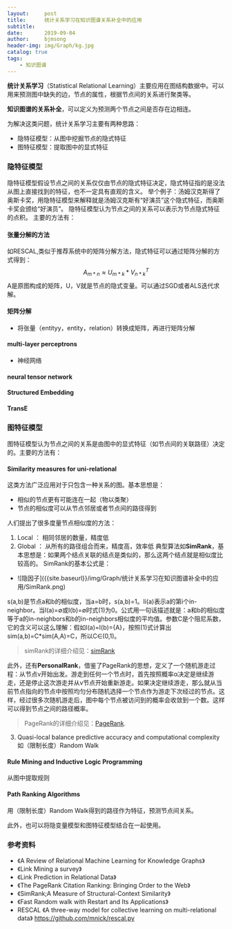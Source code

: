 ```yaml
---
layout:     post
title:      统计关系学习在知识图谱关系补全中的应用
subtitle:   
date:       2019-09-04
author:     bjmsong
header-img: img/Graph/kg.jpg
catalog: true
tags:
    - 知识图谱
---
```

**统计关系学习**（Statistical Relational Learning）主要应用在图结构数据中。可以用来预测图中缺失的边，节点的属性，根据节点间的关系进行聚类等。

**知识图谱的关系补全**，可以定义为预测两个节点之间是否存在边相连。

为解决这类问题，统计关系学习主要有两种思路：
* 隐特征模型：从图中挖掘节点的隐式特征
* 图特征模型：提取图中的显式特征

### 隐特征模型
隐特征模型假设节点之间的关系仅仅由节点的隐式特征决定，隐式特征指的是没法从图上直接找到的特征，也不一定具有直观的含义。
举个例子：汤姆汉克斯得了奥斯卡奖，用隐特征模型来解释就是汤姆汉克斯有“好演员”这个隐式特征，而奥斯卡奖会颁给“好演员”。
隐特征模型认为节点之间的关系可以表示为节点隐式特征的点积。
主要的方法有：
#### 张量分解的方法
如RESCAL,类似于推荐系统中的矩阵分解方法，隐式特征可以通过矩阵分解的方式得到：
$$A_{m*n} \approx U_{m*k} * V_{n*k}^T$$
A是原图构成的矩阵，U，V就是节点的隐式变量。可以通过SGD或者ALS迭代求解。
#### 矩阵分解
- 将张量（entityy，entity，relation）转换成矩阵，再进行矩阵分解
#### multi-layer perceptrons
- 神经网络
#### neural tensor network
#### Structured Embedding
#### TransE

### 图特征模型
图特征模型认为节点之间的关系是由图中的显式特征（如节点间的关联路径）决定的。主要的方法有：
#### Similarity measures for uni-relational 
这类方法广泛应用对于只包含一种关系的图。基本思想是：
- 相似的节点更有可能连在一起（物以类聚）
- 节点的相似度可以从节点邻居或者节点间的路径得到

人们提出了很多度量节点相似度的方法：
1. Local ： 相同邻居的数量，精度低
2. Global ： 从所有的路径组合而来，精度高，效率低
典型算法如**SimRank**，基本思想是：如果两个结点关联的结点是类似的，那么这两个结点就是相似度比较高的。
SimRank的基本公式是：

<ul> 
<li markdown="1"> 
![隐因子]({{site.baseurl}}/img/Graph/统计关系学习在知识图谱补全中的应用/SimRank.png) 
</li> 
</ul> 

s(a,b)是节点a和b的相似度，当a=b时，s(a,b)=1。Ii(a)表示a的第i个in-neighbor。当I(a)=∅或I(b)=∅时式(1)为0。公式用一句话描述就是：a和b的相似度等于a的in-neighbors和b的in-neighbors相似度的平均值。参数C是个阻尼系数，它的含义可以这么理解：假如I(a)=I(b)={A}，按照(1)式计算出sim(a,b)=C*sim(A,A)=C，所以C∈(0,1)。

>simRank的详细介绍见：[simRank](https://bjmsong.github.io/2019/09/04/SimRank/)

此外，还有**PersonalRank**，借鉴了PageRank的思想，定义了一个随机游走过程：从节点v开始出发。游走到任何一个节点时，首先按照概率α决定是继续游走，还是停止这次游走并从v节点开始重新游走。如果决定继续游走，那么就从当前节点指向的节点中按照均匀分布随机选择一个节点作为游走下次经过的节点。这样，经过很多次随机游走后，图中每个节点被访问到的概率会收敛到一个数。这样可以得到节点之间的路径概率。

>PageRank的详细介绍见：[PageRank](https://bjmsong.github.io/2019/09/04/PageRank/ "With a Title"). 

3. Quasi-local
balance predictive accuracy and computational complexity
如（限制长度）Random Walk

#### Rule Mining and Inductive Logic Programming
从图中提取规则

#### Path Ranking Algorithms
用（限制长度）Random Walk得到的路径作为特征，预测节点间关系。

此外，也可以将隐变量模型和图特征模型结合在一起使用。


### 参考资料
- 《A Review of Relational Machine Learning for Knowledge Graphs》
- 《Link Mining a survey》
- 《Link Prediction in Relational Data》
- 《The PageRank Citation Ranking: Bringing Order to the Web》
- 《SimRank;A Measure of Structural-Context Similarity》
- 《Fast Random walk with Restart and Its Applications》
- RESCAL
《A three-way model for collective learning on multi-relational data》
https://github.com/mnick/rescal.py
